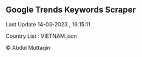 

## Google Trends Keywords Scraper 
 
Last Update 14-03-2023 , 16:15:11

Country List :
VIETNAM.json



© Abdul Muttaqin 
